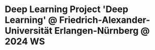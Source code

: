 # Deep Learning Project  'Deep Learning' @ Friedrich-Alexander-Universität Erlangen-Nürnberg @ 2024 WS


